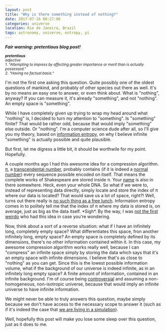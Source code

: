 ```yaml
---
layout: post
title: "Why is there something instead of nothing?"
date: 2017-07-16 00:27:00
categories: universe
location: Rio de Janeiro, Brazil
tags: astronomy, universe, entropy, pi
---
```


<i><strong>Fair warning: pretentious blog post!</strong></i>

<i><small><strong>pretentious</strong><br>adjective<br>1. "Attempting to impress by affecting greater importance or merit than is actually possessed."<br>2. "Having no factual basis."</small></i>

I'm not the first one asking this question. Quite possibly one of the oldest questions of mankind, and probably of other species out there as well. It's by no means an easy one to answer, or even think about. What is "nothing", anyway? If you can measure it, it's already "something", and not "nothing". An empty space is "something".

<!--more-->

While I have completely given up trying to wrap my head around what "nothing" is, I decided to turn my attention to "something". Is "something" finite? That would be rather odd, because that would imply "something" else outside. Or "nothing". I'm a computer science dude after all, so I'll give you my theory, based on <a href="https://en.wikipedia.org/wiki/Entropy_(information_theory)" target="_blank">information entropy</a>, on why I believe infinite "something" is actually possible and quite plausible.

But first, let me digress a little bit, it should be worthwile for my point. Hopefully.

A couple months ago I had this awesome idea for a compression algorithm. <a href="https://en.wikipedia.org/wiki/Pi" target="_blank">&pi;</a>, a <a href="https://en.wikipedia.org/wiki/Transcendental_number" target="_blank">transcendental number</a>, probably contains (if it is indeed a <a href="http://mathworld.wolfram.com/NormalNumber.html" target="_blank">normal number</a>) every sequence possible encoded on itself. That means the complete works of Shakespeare are stored inside &pi;. Your <a href="http://www.dr-mikes-math-games-for-kids.com/your-name-in-pi.html" target="_blank">name</a> is also in there somewhere. Heck, even your whole DNA. So what if we were to, instead of representing data directly, simply locate and store the index of &pi; where our data is located? That would save us a lot of space, right?! Well, turns out there really is <a href="https://en.wikipedia.org/wiki/There_ain%27t_no_such_thing_as_a_free_lunch" target="_blank">no such thing as a free lunch</a>. Information entropy comes in to politely tell me that the index of &pi; where my data is stored is, on average, just as big as the data itself. \*Sigh\*. By the way, I was <a href="https://cs.stackexchange.com/questions/42464/are-there-any-compression-algorithms-based-on-pi" target="_blank">not the first weirdo</a> who had this idea in case you're wondering.

Now, think about a sort of a reverse situation: what if I have an infinitely long, completely empty space? What differentiates this space, fron another infinitely long, empty space? An empty space is completely defined by its dimensions, there's no other information contained within it. In this case, my awesome compression algorithm works really well, because I can "compress" an infinite space simply by storing the data which says that it's an empty space with infinite dimensions. I believe that's as close to "nothing" as you can get. Since this is the lowest possible information volume, what if the background of our universe is indeed infinite, as in an infinitely long empty space? A finite amount of information, contained in an infinite background. I'm of course being <a href="https://en.wikipedia.org/wiki/Cosmological_principle" target="_blank">controversial</a> and assuming a non-homogeneous, non-isotropic universe, because that would imply an infinite universe to have infinite information.

We might never be able to truly answers this question, maybe simply because we don't have access to the necessary scope to answer it (such as if it's indeed the case that <a href="https://www.scientificamerican.com/article/are-we-living-in-a-computer-simulation/" target="_blank">we are living in a simulation</a>).

Well, hopefully this post will make you lose some sleep over this question, just as it does to me.